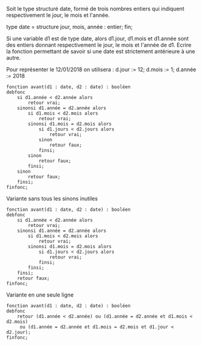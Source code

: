 Soit le type structuré date, formé de trois nombres entiers qui indiquent respectivement le jour, le mois et l'année.

type date = structure
	jour, mois, année : entier;
fin;

Si une variable d1 est de type date, alors d1.jour, d1.mois et d1.année sont des entiers donnant respectivement le jour, le mois et l'année de d1. Ecrire la fonction permettant de savoir si une date est strictement antérieure à une autre.

Pour représenter le 12/01/2018 on utilisera : 
d.jour := 12; 
d.mois := 1; 
d.année := 2018 


```
fonction avant(d1 : date, d2 : date) : booléen
debfonc
	si d1.année < d2.année alors
		retour vrai;
	sinonsi d1.année = d2.année alors
		si d1.mois < d2.mois alors
			retour vrai;
		sinonsi d1.mois = d2.mois alors
			si d1.jours < d2.jours alors
				retour vrai;
			sinon
				retour faux;
			finsi;
		sinon
			retour faux;
		finsi;
	sinon
		retour faux;
	finsi;
finfonc;
```
Variante sans tous les sinons inutiles
```
fonction avant(d1 : date, d2 : date) : booléen
debfonc
	si d1.année < d2.année alors
		retour vrai;
	sinonsi d1.année = d2.année alors
		si d1.mois < d2.mois alors
			retour vrai;
		sinonsi d1.mois = d2.mois alors
			si d1.jours < d2.jours alors
				retour vrai;
			finsi;
		finsi;
	finsi;
	retour faux;
finfonc;
```
Variante en une seule ligne
```
fonction avant(d1 : date, d2 : date) : booléen
debfonc
	retour (d1.année < d2.année) ou (d1.année = d2.année et d1.mois < d2.mois)
	 ou (d1.année = d2.année et d1.mois = d2.mois et d1.jour < d2.jour);
finfonc;
```
